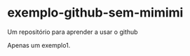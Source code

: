 exemplo-github-sem-mimimi
=========================

Um repositório para aprender a usar o github

Apenas um exemplo1.
